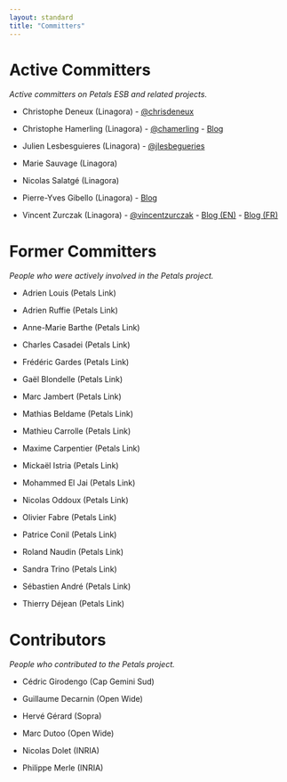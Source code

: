 ```yaml
---
layout: standard
title: "Committers"
---
```

# Active Committers

*Active committers on Petals ESB and related projects.*

* Christophe Deneux (Linagora) - [@chrisdeneux](https://twitter.com/ChrisDENEUX)

* Christophe Hamerling (Linagora) - [@chamerling](https://twitter.com/chamerling) - [Blog](http://chamerling.org)

* Julien Lesbesguieres (Linagora) - [@jlesbegueries](https://twitter.com/jlesbegueries)

* Marie Sauvage (Linagora)

* Nicolas Salatgé (Linagora)

* Pierre-Yves Gibello (Linagora) - [Blog](http://planet.petalslink.com/home/pygibello/)

* Vincent Zurczak (Linagora) - [@vincentzurczak](https://twitter.com/VincentZurczak) - [Blog (EN)](http://vzurczak.wordpress.com) - [Blog (FR)](http://vzurczak2.wordpress.com)

# Former Committers

*People who were actively involved in the Petals project.* 

* Adrien Louis (Petals Link)

* Adrien Ruffie (Petals Link)

* Anne-Marie Barthe (Petals Link)

* Charles Casadei (Petals Link)

* Frédéric Gardes (Petals Link)

* Gaël Blondelle (Petals Link)

* Marc Jambert (Petals Link)

* Mathias Beldame (Petals Link)

* Mathieu Carrolle (Petals Link)

* Maxime Carpentier (Petals Link)

* Mickaël Istria (Petals Link)

* Mohammed El Jai (Petals Link)

* Nicolas Oddoux (Petals Link)

* Olivier Fabre (Petals Link)

* Patrice Conil (Petals Link)

* Roland Naudin (Petals Link)

* Sandra Trino (Petals Link)

* Sébastien André (Petals Link)

* Thierry Déjean (Petals Link)

# Contributors

*People who contributed to the Petals project.*

* Cédric Girodengo (Cap Gemini Sud)

* Guillaume Decarnin (Open Wide)

* Hervé Gérard (Sopra)

* Marc Dutoo (Open Wide)

* Nicolas Dolet (INRIA)

* Philippe Merle (INRIA)
